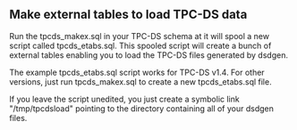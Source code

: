 <h2>Make external tables to load TPC-DS data</h2>

Run the tpcds_makex.sql in your TPC-DS schema at it will spool a new script called tpcds_etabs.sql. This spooled script will create a bunch of external tables enabling you to load the TPC-DS files generated by dsdgen.

The example tpcds_etabs.sql script works for TPC-DS v1.4. For other versions, just run tpcds_makex.sql to create a new tpcds_etabs.sql file.

If you leave the script unedited, you just create a symbolic link "/tmp/tpcdsload" pointing to the directory containing all of your dsdgen files.
